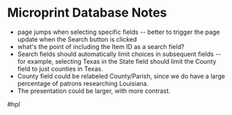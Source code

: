 # Microprint Database Notes
- page jumps when selecting specific fields -- better to trigger the page update when the Search button is clicked
- what's the point of including the Item ID as a search field? 
- Search fields should automatically limit choices in subsequent fields -- for example, selecting Texas in the State field should limit the County field to just counties in Texas.
- County field could be relabeled County/Parish, since we do have a large percentage of patrons researching Louisiana.
- The presentation could be larger, with more contrast.



#hpl
